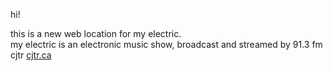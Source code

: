 hi!

this is a new web location for my electric.  
my electric is an electronic music show, broadcast and
streamed by 91.3 fm cjtr [cjtr.ca](https://cjtr.ca)
